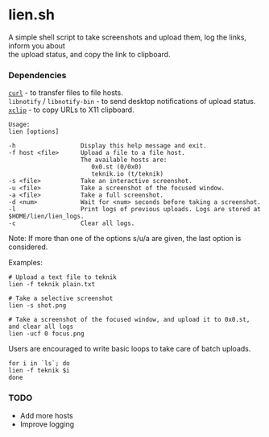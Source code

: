 # lien.sh

A simple shell script to take screenshots and upload them, log the links, inform you about  
the upload status, and copy the link to clipboard.

### Dependencies

[`curl`](https://curl.haxx.se/) - to transfer files to file hosts.  
`libnotify` / `libnotify-bin` - to send desktop notifications of upload status.  
[`xclip`](https://github.com/astrand/xclip) - to copy URLs to X11 clipboard.

```
Usage:
lien [options]

-h                  Display this help message and exit.
-f host <file>      Upload a file to a file host.
                    The available hosts are:
                       0x0.st (0/0x0)
                       teknik.io (t/teknik)
-s <file>           Take an interactive screenshot.
-u <file>           Take a screenshot of the focused window.
-a <file>           Take a full screenshot.
-d <num>            Wait for <num> seconds before taking a screenshot.
-l                  Print logs of previous uploads. Logs are stored at $HOME/lien/lien_logs.
-c                  Clear all logs.
```

Note: If more than one of the options s/u/a are given, the last option is considered.

Examples:

```shell
# Upload a text file to teknik
lien -f teknik plain.txt

# Take a selective screenshot
lien -s shot.png

# Take a screenshot of the focused window, and upload it to 0x0.st, and clear all logs
lien -ucf 0 focus.png
```

Users are encouraged to write basic loops to take care of batch uploads.

```shell
for i in `ls`; do
lien -f teknik $i
done
```

### TODO

 - Add more hosts
 - Improve logging

